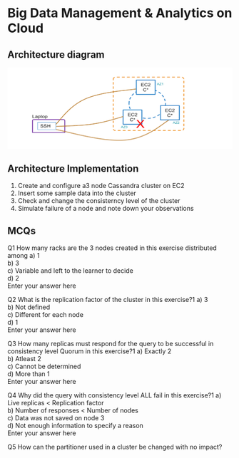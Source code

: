 # Big Data Management & Analytics on Cloud

## Architecture diagram
![](./images/2021-01-10-12-55-23.png)   

## Architecture Implementation

1. Create and configure a3 node Cassandra cluster on EC2
2. Insert some sample data into the cluster
3. Check and change the consisterncy level of the cluster
4. Simulate failure of a node and note down your observations

## MCQs
Q1 How many racks are the 3 nodes created in this exercise distributed among 
a) 1   
b) 3   
c) Variable and left to the learner to decide   
d) 2   
Enter your answer here
 
Q2 What is the replication factor of the cluster in this exercise?1
a) 3   
b) Not defined   
c) Different for each node   
d) 1   
Enter your answer here

Q3 How many replicas must respond for the query to be successful in consistency level Quorum in this exercise?1
a) Exactly 2   
b) Atleast 2   
c) Cannot be determined   
d) More than 1   
Enter your answer here

Q4 Why did the query with consistency level ALL fail in this exercise?1
a) Live replicas < Replication factor   
b) Number of responses < Number of nodes   
c) Data was not saved on node 3   
d) Not enough information to specify a reason   
Enter your answer here

Q5 How can the partitioner used in a cluster be changed with no impact?






